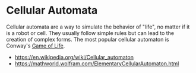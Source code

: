# Cellular Automata

Cellular automata are a way to simulate the behavior of "life", no matter if it is a robot or cell.
They usually follow simple rules but can lead to the creation of complex forms.
The most popular cellular automaton is Conway's [Game of Life](https://en.wikipedia.org/wiki/Conway%27s_Game_of_Life).

* <https://en.wikipedia.org/wiki/Cellular_automaton>
* <https://mathworld.wolfram.com/ElementaryCellularAutomaton.html>
